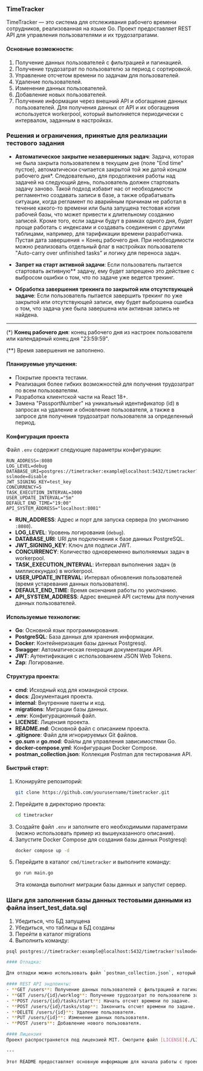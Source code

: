 ### TimeTracker

TimeTracker — это система для отслеживания рабочего времени сотрудников, реализованная на языке Go. Проект предоставляет REST API для управления пользователями и их трудозатратами.

#### Основные возможности:

1. Получение данных пользователей с фильтрацией и пагинацией.
2. Получение трудозатрат по пользователю за период с сортировкой.
3. Управление отсчетом времени по задачам для пользователей.
4. Удаление пользователей.
5. Изменение данных пользователей.
6. Добавление новых пользователей.
7. Получение  информации через внешний API и обогащение данных пользователей. Для получения данных от API и их обогащения используется workerpool, который выполняется периодически с интервалом, заданным в настройках.  


### Решения и ограничения, принятые для реализации тестового задания

- **Автоматическое закрытие незавершенных задач**:
  Задача, которая не была закрыта пользователем в текущем дне (поле "End time" пустое), автоматически считается закрытой той же датой концом рабочего дня\*. Следовательно, для продолжения работы над задачей на следующий день, пользователь должен стартовать задачу заново. Такой подход избавит нас от необходимости регламентно создавать записи в базе, а также обрабатывать ситуации, когда регламент по аварийным причинам не работал в течение какого-то времени или была запущена тестовая копия рабочей базы, что может привести к длительному созданию записей. Кроме того, если задачи будут в рамках одного дня, будет проще работать с индексами и создавать соединения с другими таблицами, например, для тарификации времени разработчика. Пустая дата завершения = Конец рабочего дня. При необходимости можно реализовать отдельный флаг в настройках пользователя "Auto-carry over unfinished tasks" и логику для переноса задач.

- **Запрет на старт активной задачи**:
  Если пользователь пытается стартовать активную\*\* задачу, ему будет запрещено это действие с выбросом ошибки о том, что по задаче уже ведется трекинг.

- **Обработка завершения трекинга по закрытой или отсутствующей задаче**:
  Если пользователь пытается завершить трекинг по уже закрытой или отсутствующей записи, ему будет выброшена ошибка о том, что задача уже была завершена или активная запись не найдена.

---

(\*) **Конец рабочего дня**: конец рабочего дня из настроек пользователя или календарный конец дня "23:59:59".

(\*\*) Время завершения не заполнено.

#### Планируемые улучшения:

- Покрытие проекта тестами.
- Реализация более гибких возможностей для получения трудозатрат по всем пользователям.
- Разработка клиентской части на React 18+.
- Замена "PassportNumber" на уникальный идентификатор (id) в запросах на удаление и обновление пользователя, а также в запросе для получения трудозатрат пользователя за определенный период.  

#### Конфигурация проекта

Файл `.env` содержит следующие параметры конфигурации:

```plaintext
RUN_ADDRESS=:8080
LOG_LEVEL=debug
DATABASE_URI=postgres://timetracker:example@localhost:5432/timetracker?sslmode=disable
JWT_SIGNING_KEY=test_key
CONCURRENCY=5
TASK_EXECUTION_INTERVAL=3000
USER_UPDATE_INTERVAL="5m"
DEFAULT_END_TIME="19:00"
API_SYSTEM_ADDRESS="localhost:8081"
```

- **RUN_ADDRESS**: Адрес и порт для запуска сервера (по умолчанию `:8080`).
- **LOG_LEVEL**: Уровень логирования (`debug`).
- **DATABASE_URI**: URI для подключения к базе данных PostgreSQL.
- **JWT_SIGNING_KEY**: Ключ для подписи JWT.
- **CONCURRENCY**: Количество одновременно выполняемых задач в workerpool.
- **TASK_EXECUTION_INTERVAL**: Интервал выполнения задач (в миллисекундах) в workerpool.
- **USER_UPDATE_INTERVAL**: Интервал обновления пользователей (время устаревания данных пользователя).
- **DEFAULT_END_TIME**: Время окончания работы по умолчанию.
- **API_SYSTEM_ADDRESS**: Адрес внешней API системы для получения данных пользователей.

#### Используемые технологии:

- **Go**: Основной язык программирования.
- **PostgreSQL**: База данных для хранения информации.
- **Docker**: Контейнеризация базы данных Postgresql.
- **Swagger**: Автоматическая генерация документации API.
- **JWT**: Аутентификация с использованием JSON Web Tokens.
- **Zap**: Логирование.

#### Структура проекта:

- **cmd**: Исходный код для командной строки.
- **docs**: Документация проекта.
- **internal**: Внутренние пакеты и код.
- **migrations**: Миграции базы данных.
- **.env**: Конфигурационный файл.
- **LICENSE**: Лицензия проекта.
- **README.md**: Основной файл с описанием проекта.
- **.gitignore**: Файл для игнорируемых Git файлов.
- **go.sum** и **go.mod**: Файлы для управления зависимостями Go.
- **docker-compose.yml**: Конфигурация Docker Compose.
- **postman_collection.json**: Коллекция Postman для тестирования API.

#### Быстрый старт:

1. Клонируйте репозиторий:
   ```bash
   git clone https://github.com/yourusername/timetracker.git
   ```
2. Перейдите в директорию проекта:
   ```bash
   cd timetracker
   ```
3. Создайте файл `.env` и заполните его необходимыми параметрами (можно использовать пример из вышеуказанного описания).
4. Запустите Docker Compose для создания базы данных Postgresql:
   ```bash
   docker compose up -d
   ```
5. Перейдите в каталог `cmd/timetracker` и выполните команду:
   ```bash
   go run main.go
   ```
   Эта команда выполнит миграции базы данных и запустит сервер.

### Шаги для заполнения базы данных тестовыми данными из файла insert_test_data.sql

1. Убедиться, что БД запущена
2. Убедиться, что таблицы в БД созданы
3. Перейти в каталог migrations
4. Выполнить команду:

```bash
psql postgres://timetracker:example@localhost:5432/timetracker?sslmode=disable -f insert_test_data.sql

#### Отладка:

Для отладки можно использовать файл `postman_collection.json`, который находится в корне проекта. Импортируйте этот файл в Postman, чтобы использовать готовые запросы для тестирования API.

#### REST API эндпоинты:
- **GET /users**: Получение данных пользователей с фильтрацией и пагинацией.
- **GET /users/{id}/worklog**: Получение трудозатрат по пользователю за период.
- **POST /users/{id}/tasks/start**: Начать отсчет времени по задаче.
- **POST /users/{id}/tasks/stop**: Закончить отсчет времени по задаче.
- **DELETE /users/{id}**: Удаление пользователя.
- **PUT /users/{id}**: Изменение данных пользователя.
- **POST /users**: Добавление нового пользователя.

#### Лицензия
Проект распространяется под лицензией MIT. Смотрите файл [LICENSE](./LICENSE) для получения дополнительной информации.

---

Этот README предоставляет основную информацию для начала работы с проектом TimeTracker. Вы можете расширять и обновлять его по мере необходимости, чтобы включать дополнительные детали или инструкции.
```
